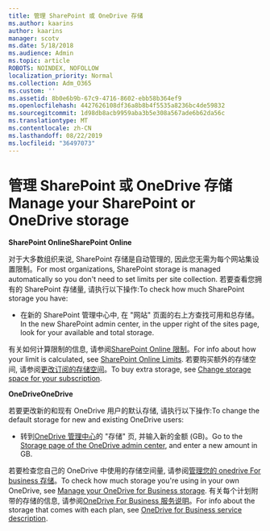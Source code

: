 ```yaml
---
title: 管理 SharePoint 或 OneDrive 存储
ms.author: kaarins
author: kaarins
manager: scotv
ms.date: 5/18/2018
ms.audience: Admin
ms.topic: article
ROBOTS: NOINDEX, NOFOLLOW
localization_priority: Normal
ms.collection: Adm_O365
ms.custom: ''
ms.assetid: 8b0e6b9b-67c9-4716-8602-ebb58b364ef9
ms.openlocfilehash: 4427626108df36a8b8b4f5535a8236bc4de59832
ms.sourcegitcommit: 1d98db8acb9959aba3b5e308a567ade6b62da56c
ms.translationtype: MT
ms.contentlocale: zh-CN
ms.lasthandoff: 08/22/2019
ms.locfileid: "36497073"
---
```

# <a name="manage-your-sharepoint-or-onedrive-storage"></a><span data-ttu-id="6e520-102">管理 SharePoint 或 OneDrive 存储</span><span class="sxs-lookup"><span data-stu-id="6e520-102">Manage your SharePoint or OneDrive storage</span></span>

 <span data-ttu-id="6e520-103">**SharePoint Online**</span><span class="sxs-lookup"><span data-stu-id="6e520-103">**SharePoint Online**</span></span>
  
<span data-ttu-id="6e520-104">对于大多数组织来说, SharePoint 存储是自动管理的, 因此您无需为每个网站集设置限制。</span><span class="sxs-lookup"><span data-stu-id="6e520-104">For most organizations, SharePoint storage is managed automatically so you don't need to set limits per site collection.</span></span> <span data-ttu-id="6e520-105">若要查看您拥有的 SharePoint 存储量, 请执行以下操作:</span><span class="sxs-lookup"><span data-stu-id="6e520-105">To check how much SharePoint storage you have:</span></span>
  
- <span data-ttu-id="6e520-106">在新的 SharePoint 管理中心中, 在 "网站" 页面的右上方查找可用和总存储。</span><span class="sxs-lookup"><span data-stu-id="6e520-106">In the new SharePoint admin center, in the upper right of the sites page, look for your available and total storage.</span></span>
    
<span data-ttu-id="6e520-107">有关如何计算限制的信息, 请参阅[SharePoint Online 限制](https://go.microsoft.com/fwlink/p/?LinkID=856113)。</span><span class="sxs-lookup"><span data-stu-id="6e520-107">For info about how your limit is calculated, see [SharePoint Online Limits](https://go.microsoft.com/fwlink/p/?LinkID=856113).</span></span> <span data-ttu-id="6e520-108">若要购买额外的存储空间, 请参阅[更改订阅的存储空间](https://go.microsoft.com/fwlink/?linkid=866428)。</span><span class="sxs-lookup"><span data-stu-id="6e520-108">To buy extra storage, see [Change storage space for your subscription](https://go.microsoft.com/fwlink/?linkid=866428).</span></span>
  
 <span data-ttu-id="6e520-109">**OneDrive**</span><span class="sxs-lookup"><span data-stu-id="6e520-109">**OneDrive**</span></span>
  
<span data-ttu-id="6e520-110">若要更改新的和现有 OneDrive 用户的默认存储, 请执行以下操作:</span><span class="sxs-lookup"><span data-stu-id="6e520-110">To change the default storage for new and existing OneDrive users:</span></span>
  
- <span data-ttu-id="6e520-111">转到[OneDrive 管理中心](https://admin.onedrive.com/?v=StorageSettings)的 "存储" 页, 并输入新的金额 (GB)。</span><span class="sxs-lookup"><span data-stu-id="6e520-111">Go to the [Storage page of the OneDrive admin center](https://admin.onedrive.com/?v=StorageSettings), and enter a new amount in GB.</span></span>
    
<span data-ttu-id="6e520-112">若要检查您自己的 OneDrive 中使用的存储空间量, 请参阅[管理您的 onedrive For business 存储](https://go.microsoft.com/fwlink/?linkid=866429)。</span><span class="sxs-lookup"><span data-stu-id="6e520-112">To check how much storage you're using in your own OneDrive, see [Manage your OneDrive for Business storage](https://go.microsoft.com/fwlink/?linkid=866429).</span></span> <span data-ttu-id="6e520-113">有关每个计划附带的存储的信息, 请参阅[OneDrive For Business 服务说明](https://go.microsoft.com/fwlink/p/?LinkID=826071)。</span><span class="sxs-lookup"><span data-stu-id="6e520-113">For info about the storage that comes with each plan, see [OneDrive for Business service description](https://go.microsoft.com/fwlink/p/?LinkID=826071).</span></span>
  

